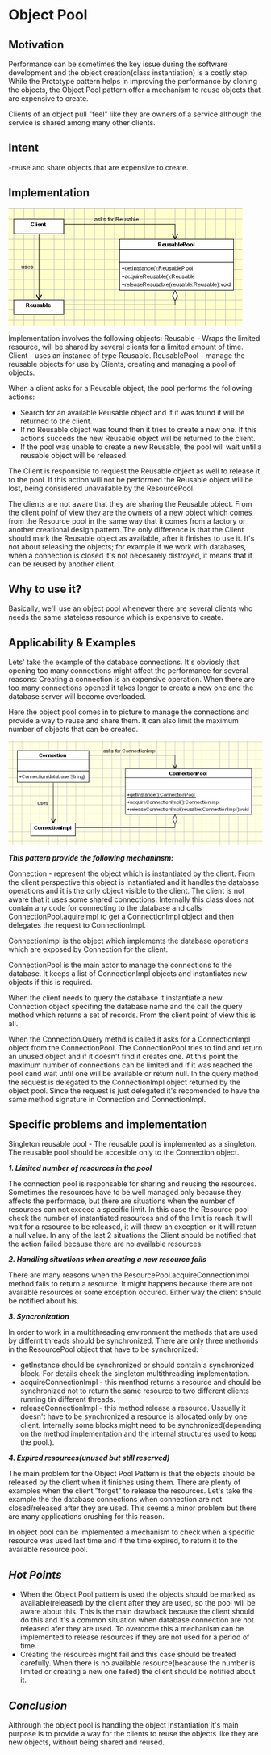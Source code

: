 # Object Pool #

## Motivation ##

Performance can be sometimes the key issue during the software development and the object creation(class instantiation) is a costly step. While the Prototype pattern helps in improving the performance by cloning the objects, the Object Pool pattern offer a mechanism to reuse objects that are expensive to create. 

Clients of an object pull "feel" like they are owners of a service although the service is shared among many other clients.

## Intent ##

-reuse and share objects that are expensive to create.

## Implementation ##

![Objectpool Implementation - UML Class Schema](imgaes/objectpool&#32;implementation&#32;-&#32;uml&#32;class&#32;schema.gif)

Implementation involves the following objects:
Reusable - Wraps the limited resource, will be shared by several clients for a limited amount of time.
Client - uses an instance of type Reusable.
ReusablePool - manage the reusable objects for use by Clients, creating and managing a pool of objects.

When a client asks for a Reusable object, the pool performs the following actions:

* Search for an available Reusable object and if it was found it will be returned to the client.
* If no Reusable object was found then it tries to create a new one. If this actions succeds the new Reusable object will be returned to the client.
* If the pool was unable to create a new Reusable, the pool will wait until a reusable object will be released.

The Client is responsible to request the Reusable object as well to release it to the pool. If this action will not be performed the Reusable object will be lost, being considered unavailable by the ResourcePool.

The clients are not aware that they are sharing the Reusable object. From the client poinf of view they are the owners of a new object which comes from the Resource pool in the same way that it comes from a factory or another creational design pattern. The only difference is that the Client should mark the Reusable object as available, after it finishes to use it. It's not about releasing the objects; for example if we work with databases, when a connection is closed it's not necesarely distroyed, it means that it can be reused by another client.

## Why to use it? ##

Basically, we'll use an object pool whenever there are several clients who needs the same stateless resource which is expensive to create.

## Applicability & Examples ##

Lets' take the example of the database connections. It's obviosly that opening too many connections might affect the performance for several reasons:
Creating a connection is an expensive operation.
When there are too many connections opened it takes longer to create a new one and the database server will become overloaded.

Here the object pool comes in to picture to manage the connections and provide a way to reuse and share them. It can also limit the maximum number of objects that can be created.

![Objectpool Example Database Connection - UML Class Schema](imgaes/objectpool&#32;example&#32;database&#32;connection&#32;-&#32;uml&#32;class&#32;schema.gif)

***This pattern provide the following mechaninsm:***

Connection - represent the object which is instantiated by the client. From the client perspective this object is instantiated and it handles the database operations and it is the only object visible to the client. The client is not aware that it uses  some shared connections. Internally this class does not contain any code for connecting to the database and calls ConnectionPool.aquireImpl to get a ConnectionImpl object and then delegates the request to ConnectionImpl.

ConnectionImpl is the object which implements the database operations which are exposed by Connection for the client.

ConnectionPool is the main actor to manage the connections to the database. It keeps a list of ConnectionImpl objects and instantiates new objects if this is required.

When the client needs to query the database it instantiate a new Connection object specifing the database name and the call the query method which returns a set of records. From the client point of view this is all.

When the Connection.Query methd is called it asks for a ConnectionImpl object from the ConnectionPool. The ConnectionPool tries to find and return an unused object and if it doesn't find it creates one. At this point the maximum number of connections can be limited and if it was reached the pool cand wait until one will be available or return null. In the query method the request is delegated to the ConnectionImpl object returned by the object pool. Since the request is just delegated it's recomended to have the same method signature in Connection and ConnectionImpl.

## Specific problems and implementation ##

Singleton reusable pool - The reusable pool is implemented as a singleton. The reusable pool should be accesible only to the Connection object.

***1. Limited number of resources in the pool***

The connection pool is responsable for sharing and reusing the resources. Sometimes the resources have to be well managed only because they affects the performace, but there are situations when the number of resources can not exceed a specific limit. In this case the Resource pool check the number of instantiated resources and of the limit is reach it will wait for a resource to be released,  it will throw an exception or it will return a null value. In any of the last 2 situations the Client should be notified that the action failed because there are no available resources.

***2. Handling situations when creating a new resource fails***

There are many reasons when the ResourcePool.acquireConnectionImpl method fails to return a resource. It might happens because there are not available resources or some exception occured. Either way the client should be notified about his.

***3. Syncronization***

In order to work in a multithreading environment the methods that are used by differnt threads should be synchronized. There are only three methonds in the ResourcePool object that have to be synchronized:

* getInstance should be synchronized or should contain a synchronized block. For details check the singleton multithreading implementation.
* acquireConnectionImpl - this menthod returns a resource and should be synchronized not to return the same resource to two different clients running tin different threads.
* releaseConnectionImpl - this method release a resource. Ussually it doesn't have to be synchronized a resource is allocated only by one client. Internally some blocks might need to be synchronized(depending on the method implementation and the internal structures used to keep the pool.).

***4. Expired resources(unused but still reserved)***

The main problem for the Object Pool Pattern is that the objects should be released by the client when it finishes using them. There are plenty of examples when the client ”forget” to release the resources. Let's take the example the the database connections when connection are not closed/released after they are used. This seems a minor problem but there are many applications crushing for this reason.

In object pool can be implemented a mechanism to check when a specific resource was used last time and if the time expired, to return it to the available resource pool.

## *Hot Points* ##

* When the Object Pool pattern is used the objects should be marked as available(released) by the client after they are used, so the pool will be aware about this. This is the main drawback because the client should do this and it's a common situation when database connection are not released afer they are used. To overcome this a mechanism can be implemented to release resources if they are not used for a period of time.
* Creating the resources might fail and this case should be treated carefully. When there is no available resource(beacause the number is limited or creating a new one failed) the client should be notified about it.

## *Conclusion* ##

Althrough the object pool is handling the object instantiation it's main purpose is to provide a way for the clients to reuse the objects like they are new objects, without being shared and reused.